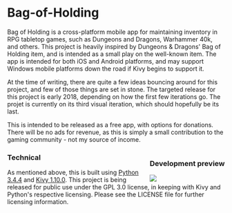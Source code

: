 # Bag-of-Holding
Bag of Holding is a cross-platform mobile app for maintaining inventory in RPG tabletop games, such as Dungeons and Dragons, Warhammer 40k, and others. This project is heavily inspired by Dungeons & Dragons' Bag of Holding item, and is intended as a small play on the well-known item. The app is intended for both iOS and Android platforms, and may support Windows mobile platforms down the road if Kivy begins to support it.

At the time of writing, there are quite a few ideas bouncing around for this project, and few of those things are set in stone. The targeted release for this project is early 2018, depending on how the first few iterations go. The projet is currently on its third visual iteration, which should hopefully be its last.

This is intended to be released as a free app, with options for donations. There will be no ads for revenue, as this is simply a small contribution to the gaming community - not my source of income.

<div style="float: right;">
<h3>Development preview</h3>
<img src="http://puu.sh/w77BH/c5aff99c84.png"><img/>
</div>

<h3>Technical</h3>
As mentioned above, this is built using <a href="https://www.python.org/downloads/release/python-344/">Python 3.4.4</a> and <a href="https://kivy.org/docs/gettingstarted/intro.html">Kivy 1.10.0</a>. This project is being released for public use under the GPL 3.0 license, in keeping with Kivy and Python's respective licensing. Please see the LICENSE file for further licensing information.
